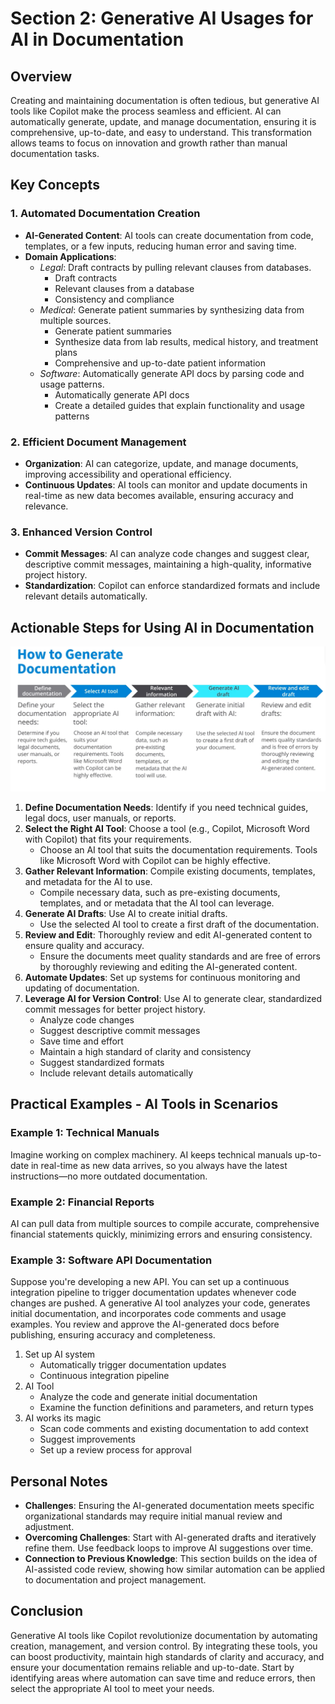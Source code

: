 # Section 2: Generative AI Usages for AI in Documentation

## Overview

Creating and maintaining documentation is often tedious, but generative AI tools like Copilot make the process seamless and efficient. AI can automatically generate, update, and manage documentation, ensuring it is comprehensive, up-to-date, and easy to understand. This transformation allows teams to focus on innovation and growth rather than manual documentation tasks.

## Key Concepts

### 1. Automated Documentation Creation

- **AI-Generated Content**: AI tools can create documentation from code, templates, or a few inputs, reducing human error and saving time.
- **Domain Applications**:
  - *Legal*: Draft contracts by pulling relevant clauses from databases.
    - Draft contracts
    - Relevant clauses from a database
    - Consistency and compliance
  - *Medical*: Generate patient summaries by synthesizing data from multiple sources.
    - Generate patient summaries
    - Synthesize data from lab results, medical history, and treatment plans
    - Comprehensive and up-to-date patient information
  - *Software*: Automatically generate API docs by parsing code and usage patterns.
    - Automatically generate API docs
    - Create a detailed guides that explain functionality and usage patterns

### 2. Efficient Document Management

- **Organization**: AI can categorize, update, and manage documents, improving accessibility and operational efficiency.
- **Continuous Updates**: AI tools can monitor and update documents in real-time as new data becomes available, ensuring accuracy and relevance.

### 3. Enhanced Version Control

- **Commit Messages**: AI can analyze code changes and suggest clear, descriptive commit messages, maintaining a high-quality, informative project history.
- **Standardization**: Copilot can enforce standardized formats and include relevant details automatically.

## Actionable Steps for Using AI in Documentation

![x](../../../../resources/images/c1_m2_p2/ai_in_documentation_how-to-create-docs.png)

1. **Define Documentation Needs**: Identify if you need technical guides, legal docs, user manuals, or reports.
2. **Select the Right AI Tool**: Choose a tool (e.g., Copilot, Microsoft Word with Copilot) that fits your requirements.
   - Choose an AI tool that suits the documentation requirements. Tools like Microsoft Word with Copilot can be highly effective.
3. **Gather Relevant Information**: Compile existing documents, templates, and metadata for the AI to use.
   - Compile necessary data, such as pre-existing documents, templates, and or metadata that the AI tool can leverage.
4. **Generate AI Drafts**: Use AI to create initial drafts.
   - Use the selected AI tool to create a first draft of the documentation.
5. **Review and Edit**: Thoroughly review and edit AI-generated content to ensure quality and accuracy.
   - Ensure the documents meet quality standards and are free of errors by thoroughly reviewing and editing the AI-generated content.
6. **Automate Updates**: Set up systems for continuous monitoring and updating of documentation.
7. **Leverage AI for Version Control**: Use AI to generate clear, standardized commit messages for better project history.
   - Analyze code changes
   - Suggest descriptive commit messages
   - Save time and effort
   - Maintain a high standard of clarity and consistency
   - Suggest standardized formats
   - Include relevant details automatically

## Practical Examples - AI Tools in Scenarios

### Example 1: Technical Manuals

Imagine working on complex machinery. AI keeps technical manuals up-to-date in real-time as new data arrives, so you always have the latest instructions—no more outdated documentation.

### Example 2: Financial Reports

AI can pull data from multiple sources to compile accurate, comprehensive financial statements quickly, minimizing errors and ensuring consistency.

### Example 3: Software API Documentation

Suppose you're developing a new API. You can set up a continuous integration pipeline to trigger documentation updates whenever code changes are pushed. A generative AI tool analyzes your code, generates initial documentation, and incorporates code comments and usage examples. You review and approve the AI-generated docs before publishing, ensuring accuracy and completeness.

1. Set up AI system
   - Automatically trigger documentation updates
   - Continuous integration pipeline
2. AI Tool
   - Analyze the code and generate initial documentation
   - Examine the function definitions and parameters, and return types
3. AI works its magic
    - Scan code comments and existing documentation to add context
    - Suggest improvements
    - Set up a review process for approval

## Personal Notes

- **Challenges**: Ensuring the AI-generated documentation meets specific organizational standards may require initial manual review and adjustment.
- **Overcoming Challenges**: Start with AI-generated drafts and iteratively refine them. Use feedback loops to improve AI suggestions over time.
- **Connection to Previous Knowledge**: This section builds on the idea of AI-assisted code review, showing how similar automation can be applied to documentation and project management.

## Conclusion

Generative AI tools like Copilot revolutionize documentation by automating creation, management, and version control. By integrating these tools, you can boost productivity, maintain high standards of clarity and accuracy, and ensure your documentation remains reliable and up-to-date. Start by identifying areas where automation can save time and reduce errors, then select the appropriate AI tool to meet your needs.